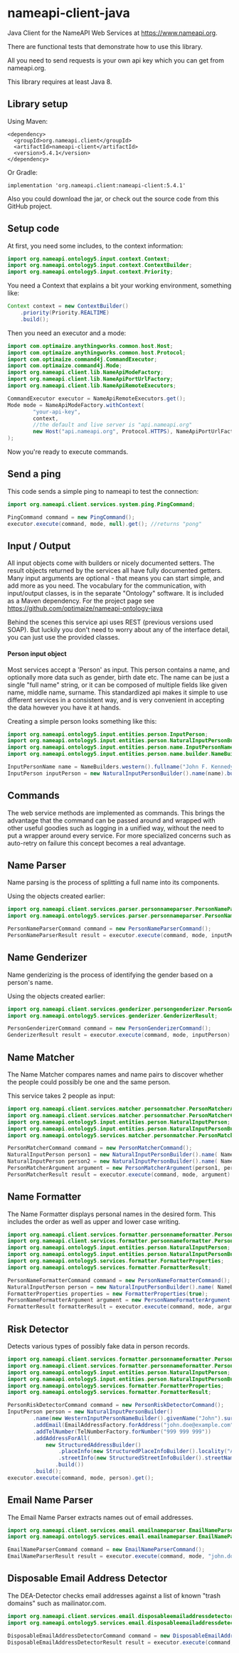 nameapi-client-java
===================

Java Client for the NameAPI Web Services at https://www.nameapi.org.

There are functional tests that demonstrate how to use this library.

All you need to send requests is your own api key which you can get from nameapi.org.

This library requires at least Java 8.



## Library setup

Using Maven:

    <dependency>
      <groupId>org.nameapi.client</groupId>
      <artifactId>nameapi-client</artifactId>
      <version>5.4.1</version>
    </dependency>
    
Or Gradle:

    implementation 'org.nameapi.client:nameapi-client:5.4.1'

Also you could download the jar, or check out the source code from this GitHub project.



## Setup code

At first, you need some includes, to the context information:

```java
import org.nameapi.ontology5.input.context.Context;
import org.nameapi.ontology5.input.context.ContextBuilder;
import org.nameapi.ontology5.input.context.Priority;
```

You need a Context that explains a bit your working environment, something like:

```java
Context context = new ContextBuilder()
    .priority(Priority.REALTIME)
    .build();
```

Then you need an executor and a mode:

```java
import com.optimaize.anythingworks.common.host.Host;
import com.optimaize.anythingworks.common.host.Protocol;
import com.optimaize.command4j.CommandExecutor;
import com.optimaize.command4j.Mode;
import org.nameapi.client.lib.NameApiModeFactory;
import org.nameapi.client.lib.NameApiPortUrlFactory;
import org.nameapi.client.lib.NameApiRemoteExecutors;

CommandExecutor executor = NameApiRemoteExecutors.get();
Mode mode = NameApiModeFactory.withContext(
        "your-api-key",
        context,
        //the default and live server is "api.nameapi.org"
        new Host("api.nameapi.org", Protocol.HTTPS), NameApiPortUrlFactory.version5_3()
);
```

Now you're ready to execute commands.




## Send a ping

This code sends a simple ping to nameapi to test the connection:

```java
import org.nameapi.client.services.system.ping.PingCommand;

PingCommand command = new PingCommand();
executor.execute(command, mode, null).get(); //returns "pong"
```

## Input / Output

All input objects come with builders or nicely documented setters.
The result objects returned by the services all have fully documented getters.
Many input arguments are optional - that means you can start simple, and add more as you need.
The vocabulary for the communication, with input/output classes, is in the separate "Ontology" software. It is included as a Maven dependency. For the project page see https://github.com/optimaize/nameapi-ontology-java

Behind the scenes this service api uses REST (previous versions used SOAP). But luckily you don't need to worry about any
of the interface detail, you can just use the provided classes.

#### Person input object

Most services accept a 'Person' as input. This person contains a name, and optionally
more data such as gender, birth date etc.
The name can be just a single "full name" string, or it can be composed of multiple
fields like given name, middle name, surname.
This standardized api makes it simple to use different services in a consistent way,
and is very convenient in accepting the data however you have it at hands.

Creating a simple person looks something like this:

```java
import org.nameapi.ontology5.input.entities.person.InputPerson;
import org.nameapi.ontology5.input.entities.person.NaturalInputPersonBuilder;
import org.nameapi.ontology5.input.entities.person.name.InputPersonName;
import org.nameapi.ontology5.input.entities.person.name.builder.NameBuilders;

InputPersonName name = NameBuilders.western().fullname("John F. Kennedy").build();
InputPerson inputPerson = new NaturalInputPersonBuilder().name(name).build();
```


## Commands

The web service methods are implemented as commands. This brings the advantage that the
command can be passed around and wrapped with other useful goodies such as logging
in a unified way, without the need to put a wrapper around every service.
For more specialized concerns such as auto-retry on failure this concept becomes
a real advantage.



## Name Parser

Name parsing is the process of splitting a full name into its components.

Using the objects created earlier:

```java
import org.nameapi.client.services.parser.personnameparser.PersonNameParserCommand;
import org.nameapi.ontology5.services.parser.personnameparser.PersonNameParserResult;

PersonNameParserCommand command = new PersonNameParserCommand();
PersonNameParserResult result = executor.execute(command, mode, inputPerson).get();
```


## Name Genderizer

Name genderizing is the process of identifying the gender based on a person's name.

Using the objects created earlier:

```java
import org.nameapi.client.services.genderizer.persongenderizer.PersonGenderizerCommand;
import org.nameapi.ontology5.services.genderizer.GenderizerResult;

PersonGenderizerCommand command = new PersonGenderizerCommand();
GenderizerResult result = executor.execute(command, mode, inputPerson).get();
```


## Name Matcher

The Name Matcher compares names and name pairs to discover whether the people could possibly be one and the same person.

This service takes 2 people as input:

```java
import org.nameapi.client.services.matcher.personmatcher.PersonMatcherArgument;
import org.nameapi.client.services.matcher.personmatcher.PersonMatcherCommand;
import org.nameapi.ontology5.input.entities.person.NaturalInputPerson;
import org.nameapi.ontology5.input.entities.person.NaturalInputPersonBuilder;
import org.nameapi.ontology5.services.matcher.personmatcher.PersonMatcherResult;

PersonMatcherCommand command = new PersonMatcherCommand();
NaturalInputPerson person1 = new NaturalInputPersonBuilder().name( NameBuilders.western().fullname("John F. Kennedy").build() ).build();
NaturalInputPerson person2 = new NaturalInputPersonBuilder().name( NameBuilders.western().fullname("Jack Kennedy").build() ).build();
PersonMatcherArgument argument = new PersonMatcherArgument(person1, person2);
PersonMatcherResult result = executor.execute(command, mode, argument).get();
```


## Name Formatter

The Name Formatter displays personal names in the desired form. This includes the order as well as upper and lower case writing.

```java
import org.nameapi.client.services.formatter.personnameformatter.PersonNameFormatterArgument;
import org.nameapi.client.services.formatter.personnameformatter.PersonNameFormatterCommand;
import org.nameapi.ontology5.input.entities.person.NaturalInputPerson;
import org.nameapi.ontology5.input.entities.person.NaturalInputPersonBuilder;
import org.nameapi.ontology5.services.formatter.FormatterProperties;
import org.nameapi.ontology5.services.formatter.FormatterResult;

PersonNameFormatterCommand command = new PersonNameFormatterCommand();
NaturalInputPerson person = new NaturalInputPersonBuilder().name( NameBuilders.western().fullname("john f. kennedy").build() ).build();
FormatterProperties properties = new FormatterProperties(true);
PersonNameFormatterArgument argument = new PersonNameFormatterArgument(person, properties);
FormatterResult formatterResult = executor.execute(command, mode, argument).get();
```


## Risk Detector

Detects various types of possibly fake data in person records.

```java
import org.nameapi.client.services.formatter.personnameformatter.PersonNameFormatterArgument;
import org.nameapi.client.services.formatter.personnameformatter.PersonNameFormatterCommand;
import org.nameapi.ontology5.input.entities.person.NaturalInputPerson;
import org.nameapi.ontology5.input.entities.person.NaturalInputPersonBuilder;
import org.nameapi.ontology5.services.formatter.FormatterProperties;
import org.nameapi.ontology5.services.formatter.FormatterResult;

PersonRiskDetectorCommand command = new PersonRiskDetectorCommand();
InputPerson person = new NaturalInputPersonBuilder()
        .name(new WesternInputPersonNameBuilder().givenName("John").surname("Doe").build())
        .addEmail(EmailAddressFactory.forAddress("john.doe@example.com"))
        .addTelNumber(TelNumberFactory.forNumber("999 999 999"))
        .addAddressForAll(
            new StructuredAddressBuilder()
                .placeInfo(new StructuredPlaceInfoBuilder().locality("Atlantis").postalCode("55555").build())
                .streetInfo(new StructuredStreetInfoBuilder().streetName("Hill road").houseNumber("72").build())
               .build())
        .build();
executor.execute(command, mode, person).get();
```


## Email Name Parser

The Email Name Parser extracts names out of email addresses.

```java
import org.nameapi.client.services.email.emailnameparser.EmailNameParserCommand;
import org.nameapi.ontology5.services.email.emailnameparser.EmailNameParserResult;

EmailNameParserCommand command = new EmailNameParserCommand();
EmailNameParserResult result = executor.execute(command, mode, "john.doe@example.com").get();
```


## Disposable Email Address Detector

The DEA-Detector checks email addresses against a list of known "trash domains" such as mailinator.com.

```java
import org.nameapi.client.services.email.disposableemailaddressdetector.DisposableEmailAddressDetectorCommand;
import org.nameapi.ontology5.services.email.disposableemailaddressdetector.DisposableEmailAddressDetectorResult;

DisposableEmailAddressDetectorCommand command = new DisposableEmailAddressDetectorCommand();
DisposableEmailAddressDetectorResult result = executor.execute(command, mode, "blahblah@10minutemail.com").get();
```


